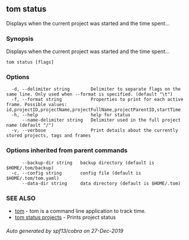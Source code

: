 ## tom status

Displays when the current project was started and the time spent...

### Synopsis

Displays when the current project was started and the time spent...

```
tom status [flags]
```

### Options

```
  -d, --delimiter string        Delimiter to separate flags on the same line. Only used when --format is specified. (default "\t")
  -f, --format string           Properties to print for each active frame. Possible values: id,projectID,projectName,projectFullName,projectParentID,startTime
  -h, --help                    help for status
      --name-delimiter string   Delimiter used in the full project name (default "/")
  -v, --verbose                 Print details about the currently stored projects, tags and frames
```

### Options inherited from parent commands

```
      --backup-dir string   backup directory (default is $HOME/.tom/backup)
  -c, --config string       config file (default is $HOME/.tom/tom.yaml)
      --data-dir string     data directory (default is $HOME/.tom)
```

### SEE ALSO

* [tom](tom.md)	 - tom is a command line application to track time.
* [tom status projects](tom_status_projects.md)	 - Prints project status

###### Auto generated by spf13/cobra on 27-Dec-2019
